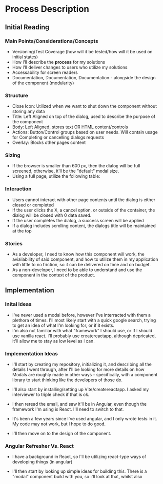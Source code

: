 # Process Description

## Initial Reading

### Main Points/Considerations/Concepts
- Versioning/Test Coverage (how will it be tested/how will it be used on initial states)
- How I'll describe the **process** for my solutions
- How I'll deliver changes to users who utilize my solutions
- Accessability for screen readers
- Documentation, Documentation, Documentation - alongside the design of the component (modularity)
 

### Structure
- Close Icon: Utilized when we want to shut down the component without storing any data
- Title: Left Aligned on top of the dialog, used to describe the purpose of the component
- Body: Left Aligned, stores text OR HTML content/controls
- Actions: Button/Control groups based on user needs. Will contain usage for Completing or cancelling dialogs requests
- Overlay: Blocks other pages content

### Sizing
 - If the browser is smaller than 600 px, then the dialog will be full screened, otherwise, it'll be the "default" modal size.
 - Using a full page, utilize the following table: 

### Interaction
- Users cannot interact with other page contents until the dialog is either closed or completed
- If the user clicks the X, a cancel option, or outside of the container, the dialog will be closed with 0 data saved.
- If the user completes the dialog, a success screen will be applied
- If a dialog includes scrolling content, the dialogs title will be maintained at the top

### Stories
- As a developer, I need to know how this component will work, the avialiability of said component, and how to utilize them in my application with little to no friction, so it can be delivered on time and on budget.
- As a non-developer, I need to be able to understand and use the component in the context of the product.

## Implementation

### Inital Ideas

- I've never used a modal before, however I've interracted with them a plethora of times. I'll most likely start with a quick google search, trying to get an idea of what I'm looking for, or if it exists.
- I'm also not familiar with what "framework" I should use, or if I should use vanilla react. I'll probably use createreactapp, although depricated, it'll allow me to stay as low level as I can.

### Implementation Ideas

- I'll start by creating my repository, initializing it, and describing all the details I went through, after I'll be looking for more details on how Modals are roughly made in other ways - specifically, with a component library to start thinking like the developers of those do.

- I'll also start by installing/setting up Vite/createreactapp. I asked my interviewer to triple check if that is ok.

- I then reread the email, and saw it'll be in Angular, even though the framework I'm using is React. I'll need to switch to that.

- It's been a few years since I've used angular, and I only wrote tests in it. My code may not work, but I hope to do good.

- I'll then move on to the design of the component.

### Angular Refresher Vs. React

- I have a background in React, so I'll be utilizing react-type ways of developing things (in angular)

- I'll then start by looking up simple ideas for building this. There is a "modal" component build with you, so I'll look at that, whilst also 
